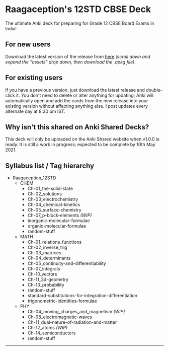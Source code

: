 # Raagaception's 12STD CBSE Deck
The ultimate Anki deck for preparing for Grade 12 CBSE Board Exams in India!

## For new users
Download the latest version of the release from [here](https://github.com/Raagaception/raagaception-12STD-CBSE-deck/releases) *(scroll down and expand the "assets" drop down, then download the .apkg file)*.

## For existing users
If you have a previous version, just download the latest release and double-click it. You don't need to delete or alter anything for updating; Anki will automatically open and add the cards from the new release into your existing version without affecting anything else. I post updates every alternate day at 8:30 pm IST.

## Why isn't this shared on Anki Shared Decks?
This deck will only be uploaded on the Anki Shared website when v1.0.0 is ready. It is still a work in progress; expected to be complete by 10th May 2021.

## Syllabus list / Tag hierarchy
- Raagaception_12STD
	- CHEM
		- Ch-01_the-solid-state
		- Ch-02_solutions
		- Ch-03_electrochemistry
		- Ch-04_chemical-kinetics
		- Ch-05_surface-chemistry
		- Ch-07_p-block-elements *(WIP)*
		- inorganic-molecular-formulae
		- organic-molecular-formulae
		- random-stuff
	- MATH
		- Ch-01_relations_functions
		- Ch-02_inverse_trig
		- Ch-03_matrices
		- Ch-04_determinants
		- Ch-05_continuity-and-differentiability
		- Ch-07_integrals
		- Ch-10_vectors
		- Ch-11_3d-geometry
		- Ch-13_probability
		- random-stuff
		- standard-substitutions-for-integration-differentiation
		- trigonometric-identities-formulae
	- PHY
		- Ch-04_moving_charges_and_magnetism *(WIP)*
		- Ch-08_electromagnetic-waves
		- Ch-11_dual-nature-of-radiation-and-matter
		- Ch-12_atoms *(WIP)*
		- Ch-14_semiconductors
		- random-stuff


---
